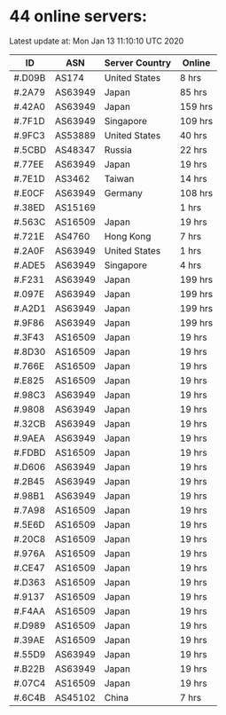 # 44 online servers:

Latest update at: Mon Jan 13 11:10:10 UTC 2020

| ID | ASN | Server Country | Online |
| -- | --- | -------------- | ------ |
| #.D09B | AS174 | United States | 8 hrs |
| #.2A79 | AS63949 | Japan | 85 hrs |
| #.42A0 | AS63949 | Japan | 159 hrs |
| #.7F1D | AS63949 | Singapore | 109 hrs |
| #.9FC3 | AS53889 | United States | 40 hrs |
| #.5CBD | AS48347 | Russia | 22 hrs |
| #.77EE | AS63949 | Japan | 19 hrs |
| #.7E1D | AS3462 | Taiwan | 14 hrs |
| #.E0CF | AS63949 | Germany | 108 hrs |
| #.38ED | AS15169 |  | 1 hrs |
| #.563C | AS16509 | Japan | 19 hrs |
| #.721E | AS4760 | Hong Kong | 7 hrs |
| #.2A0F | AS63949 | United States | 1 hrs |
| #.ADE5 | AS63949 | Singapore | 4 hrs |
| #.F231 | AS63949 | Japan | 199 hrs |
| #.097E | AS63949 | Japan | 199 hrs |
| #.A2D1 | AS63949 | Japan | 199 hrs |
| #.9F86 | AS63949 | Japan | 199 hrs |
| #.3F43 | AS16509 | Japan | 19 hrs |
| #.8D30 | AS16509 | Japan | 19 hrs |
| #.766E | AS16509 | Japan | 19 hrs |
| #.E825 | AS16509 | Japan | 19 hrs |
| #.98C3 | AS63949 | Japan | 19 hrs |
| #.9808 | AS63949 | Japan | 19 hrs |
| #.32CB | AS63949 | Japan | 19 hrs |
| #.9AEA | AS63949 | Japan | 19 hrs |
| #.FDBD | AS16509 | Japan | 19 hrs |
| #.D606 | AS63949 | Japan | 19 hrs |
| #.2B45 | AS63949 | Japan | 19 hrs |
| #.98B1 | AS63949 | Japan | 19 hrs |
| #.7A98 | AS16509 | Japan | 19 hrs |
| #.5E6D | AS16509 | Japan | 19 hrs |
| #.20C8 | AS16509 | Japan | 19 hrs |
| #.976A | AS16509 | Japan | 19 hrs |
| #.CE47 | AS16509 | Japan | 19 hrs |
| #.D363 | AS16509 | Japan | 19 hrs |
| #.9137 | AS16509 | Japan | 19 hrs |
| #.F4AA | AS16509 | Japan | 19 hrs |
| #.D989 | AS16509 | Japan | 19 hrs |
| #.39AE | AS16509 | Japan | 19 hrs |
| #.55D9 | AS63949 | Japan | 19 hrs |
| #.B22B | AS63949 | Japan | 19 hrs |
| #.07C4 | AS16509 | Japan | 19 hrs |
| #.6C4B | AS45102 | China | 7 hrs |

